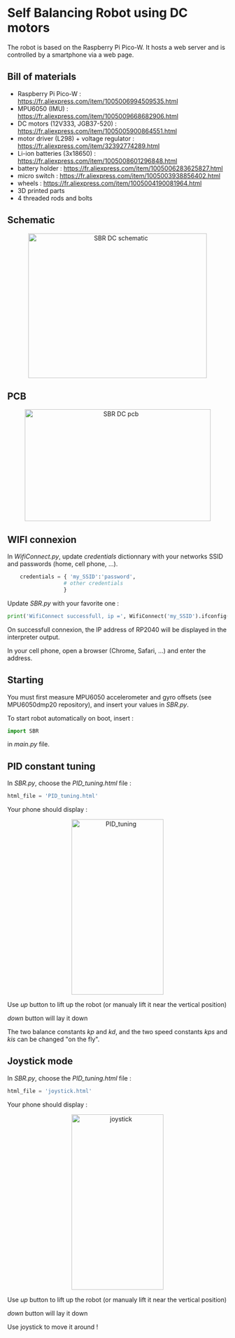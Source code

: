 # Self Balancing Robot using DC motors

The robot is based on the Raspberry Pi Pico-W. It hosts a web server and is controlled by a smartphone via a web page.

## Bill of materials

- Raspberry Pi Pico-W : https://fr.aliexpress.com/item/1005006994509535.html
- MPU6050 (IMU) : https://fr.aliexpress.com/item/1005009668682906.html
- DC motors (12V333, JGB37-520) : https://fr.aliexpress.com/item/1005005900864551.html
- motor driver (L298) + voltage regulator : https://fr.aliexpress.com/item/32392774289.html
- Li-ion batteries (3x18650) : https://fr.aliexpress.com/item/1005008601296848.html
- battery holder : https://fr.aliexpress.com/item/1005006283625827.html
- micro switch : https://fr.aliexpress.com/item/1005003938856402.html
- wheels : https://fr.aliexpress.com/item/1005004190081964.html
- 3D printed parts
- 4 threaded rods and bolts

## Schematic
<div align="center">
<img width="408" height="330" alt="SBR DC schematic" src="https://github.com/user-attachments/assets/9a6793d9-0dad-4ebc-8e11-71ea9fed0f0f" />
</div>

## PCB
<div align="center">
<img width="425" height="255" alt="SBR DC pcb" src="https://github.com/user-attachments/assets/232d5cd7-0d6d-4eb9-b500-8c8707bdeb39" />
</div>

## WIFI connexion

In _WifiConnect.py_, update _credentials_ dictionnary with your networks SSID and passwords (home, cell phone, ...).

```python
    credentials = { 'my_SSID':'password',
                  # other credentials
                  }
```

Update  _SBR.py_ with your favorite one :

```python
print('WifiConnect successfull, ip =', WifiConnect('my_SSID').ifconfig()[0])
```

On successfull connexion, the IP address of RP2040 will be displayed in the interpreter output.

In your cell phone, open a browser (Chrome, Safari, ...) and enter the address.

## Starting

You must first measure MPU6050 accelerometer and gyro offsets (see MPU6050dmp20 repository), and insert your values in _SBR.py_.

To start robot automatically on boot, insert :

```python
import SBR
```
in _main.py_ file.

## PID constant tuning


In _SBR.py_, choose the _PID_tuning.html_ file :

```python
html_file = 'PID_tuning.html'
```

Your phone should display :

<div align="center">
   <img width="210" height="400" alt="PID_tuning" src="https://github.com/user-attachments/assets/16bbf4a2-9843-46fd-8454-fec3b752607f" />
</div>


Use _up_ button to lift up the robot (or manualy lift it near the vertical position)

_down_ button will lay it down

The two balance constants _kp_ and _kd_, and the two speed constants _kps_ and _kis_ can be changed "on the fly".

## Joystick mode

In _SBR.py_, choose the _PID_tuning.html_ file :

```python
html_file = 'joystick.html'
```

Your phone should display :

<div align="center">
    <img width="210" height="400" alt="joystick" src="https://github.com/user-attachments/assets/50b4896e-286c-41d6-a4d2-943c29243d4e" />
</div>


Use _up_ button to lift up the robot (or manualy lift it near the vertical position)

_down_ button will lay it down

Use joystick to move it around !
